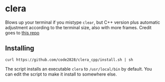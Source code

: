 # clera
Blows up your terminal if you mistype `clear`, but C++ version plus automatic adjustment according to the terminal size, also with more frames. Credit goes to [this repo](https://github.com/kz6fittycent/clera/tree/master)

## Installing
```
curl https://github.com/code2828/clera_cpp/install.sh | sh
```
The script installs an executable `clera` to `/usr/local/bin` by default. You can edit the script to make it install to somewhere else.
